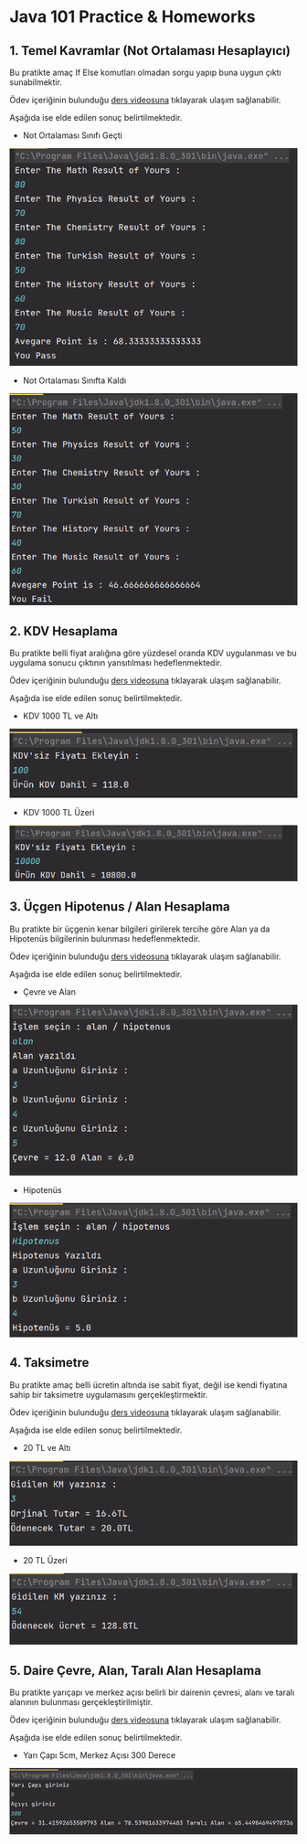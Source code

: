 # Java 101 Practice & Homeworks

## 1. Temel Kavramlar (Not Ortalaması Hesaplayıcı)

Bu pratikte amaç If Else komutları olmadan sorgu yapıp buna uygun çıktı sunabilmektir.

Ödev içeriğinin bulunduğu [ders videosuna](https://app.patika.dev/moduller/java101/pratik-not-ortalamasi) tıklayarak ulaşım sağlanabilir.

Aşağıda ise elde edilen sonuç belirtilmektedir.

* Not Ortalaması Sınıfı Geçti

![img1](imgs/temel_kavramlar_pass.png)

* Not Ortalaması Sınıfta Kaldı

![img1](imgs/temel_kavramlar_fail.png)


## 2. KDV Hesaplama

Bu pratikte belli fiyat aralığına göre yüzdesel oranda KDV uygulanması ve bu uygulama sonucu çıktının yansıtılması hedeflenmektedir.

Ödev içeriğinin bulunduğu [ders videosuna](https://app.patika.dev/moduller/java101/pratik-kdv-hesaplama) tıklayarak ulaşım sağlanabilir.

Aşağıda ise elde edilen sonuç belirtilmektedir.

* KDV 1000 TL ve Altı

![img1](imgs/kdv_18.png)

* KDV 1000 TL Üzeri

![img1](imgs/kdv_08.png) 


## 3. Üçgen Hipotenus / Alan Hesaplama

Bu pratikte bir üçgenin kenar bilgileri girilerek tercihe göre Alan ya da Hipotenüs bilgilerinin bulunması hedeflenmektedir.

Ödev içeriğinin bulunduğu [ders videosuna](https://app.patika.dev/moduller/java101/pratik-hipotenus-bulma) tıklayarak ulaşım sağlanabilir.

Aşağıda ise elde edilen sonuç belirtilmektedir.

* Çevre ve Alan

![img1](imgs/alan_cevre.png)

* Hipotenüs

![img1](imgs/hipotenus.png) 

## 4. Taksimetre

Bu pratikte amaç belli ücretin altında ise sabit fiyat, değil ise kendi fiyatına sahip bir taksimetre uygulamasını gerçekleştirmektir.

Ödev içeriğinin bulunduğu [ders videosuna](https://app.patika.dev/moduller/java101/pratik-taksimetre) tıklayarak ulaşım sağlanabilir.

Aşağıda ise elde edilen sonuç belirtilmektedir.

* 20 TL ve Altı

![img1](imgs/Ucret20alti.png)

* 20 TL Üzeri

![img1](imgs/Ucret20ustu.png)


## 5. Daire Çevre, Alan, Taralı Alan Hesaplama

Bu pratikte yarıçapı ve merkez açısı belirli bir dairenin çevresi, alanı ve taralı alanının bulunması gerçekleştirilmiştir.

Ödev içeriğinin bulunduğu [ders videosuna](https://app.patika.dev/moduller/java101/pratik-daire-alan-cevre) tıklayarak ulaşım sağlanabilir.

Aşağıda ise elde edilen sonuç belirtilmektedir.

* Yarı Çapı 5cm, Merkez Açısı 300 Derece

![img1](imgs/daire.png)